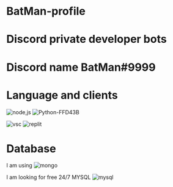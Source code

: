 # BatMan-profile

# Discord private developer bots

# Discord name BatMan#9999

# Language and clients
![node,js](https://user-images.githubusercontent.com/81291690/173839448-c71654e7-8343-443b-9306-28661209b6e4.svg)
![Python-FFD43B](https://user-images.githubusercontent.com/81291690/173848374-2c4017a3-2823-4684-b35f-3444b371ca1f.svg)

![vsc](https://user-images.githubusercontent.com/81291690/173848877-37b1b67e-8a75-4de4-b655-f4632398e391.svg)
![replit](https://user-images.githubusercontent.com/81291690/173848851-91e99579-4a39-4b08-9f9e-f00b099ba229.svg)

# Database
I am using ![mongo](https://user-images.githubusercontent.com/81291690/173849274-11068cb9-1697-4007-ac52-b777ba0095f8.svg)

I am looking for free 24/7 MYSQL ![mysql](https://user-images.githubusercontent.com/81291690/173849291-c03a8d2a-48a1-4710-996d-2516ae179411.svg)

